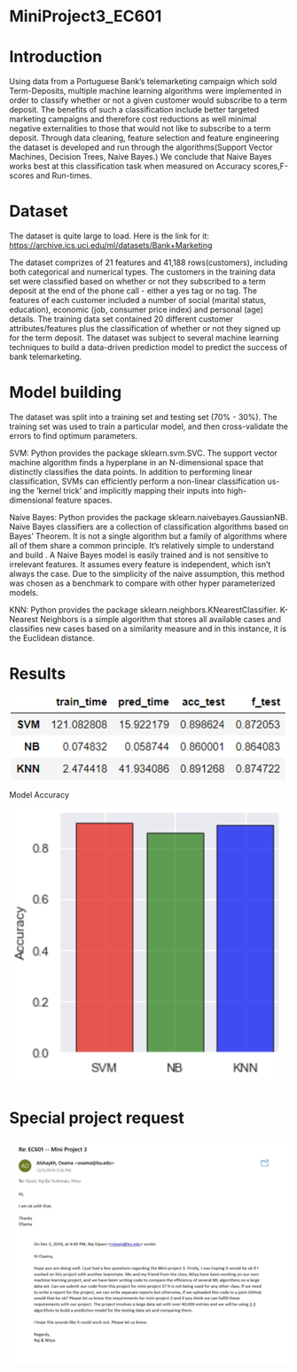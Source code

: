 # MiniProject3_EC601

# Introduction 
Using data from a Portuguese Bank’s telemarketing campaign which sold Term-Deposits, multiple machine learning algorithms were implemented in order to classify whether or not a given customer would subscribe to a term deposit. The benefits of such a classification include better targeted marketing campaigns and therefore cost reductions as well minimal negative externalities to those that would not like to subscribe to a term deposit. Through data cleaning, feature selection and feature engineering the dataset is developed and run through the algorithms(Support Vector Machines, Decision Trees, Naive Bayes.) We conclude that Naive Bayes works best at this classification task when measured on Accuracy scores,F-scores and Run-times.

# Dataset
The dataset is quite large to load. Here is the link for it:
https://archive.ics.uci.edu/ml/datasets/Bank+Marketing 


The dataset comprizes of 21 features and 41,188 rows(customers), including both categorical and numerical types. The customers in the training data set were classified based on whether or not they subscribed to a term deposit at the
end of the phone call - either a yes tag or no tag. The features of each customer included a number of
social (marital status, education), economic (job, consumer price index) and personal (age)
details. The training data set contained 20 different customer attributes/features plus the
classification of whether or not they signed up for the term deposit. The dataset was subject
to several machine learning techniques to build a data-driven prediction model to predict
the success of bank telemarketing.


 # Model building
The dataset was split into a training set and testing set (70% - 30%). The training set
was used to train a particular model, and then cross-validate the errors to find optimum
parameters.

SVM:
Python provides the package sklearn.svm.SVC. The support vector machine algorithm finds
a hyperplane in an N-dimensional space that distinctly classifies the data points. In addition
to performing linear classification, SVMs can efficiently perform a non-linear classification us-
ing the ‘kernel trick’ and implicitly mapping their inputs into high-dimensional feature spaces.

Naive Bayes:
Python provides the package sklearn.naivebayes.GaussianNB. Naive Bayes classifiers are a
collection of classification algorithms based on Bayes’ Theorem. It is not a single algorithm
but a family of algorithms where all of them share a common principle. It’s relatively simple
to understand and build . A Naive Bayes model is easily trained and is not sensitive to
irrelevant features. It assumes every feature is independent, which isn’t always the case.
Due to the simplicity of the naive assumption, this method was chosen as a benchmark to
compare with other hyper parameterized models.

KNN:
Python provides the package sklearn.neighbors.KNearestClassifier. K-Nearest Neighbors is a
simple algorithm that stores all available cases and classifies new cases based on a similarity
measure and in this instance, it is the Euclidean distance.

# Results
<img src = "https://github.com/NityaRaju/MiniProject3_EC601/blob/master/Screen%20Shot%202019-12-06%20at%203.44.01%20PM.png">

Model Accuracy


<img src ="https://github.com/NityaRaju/MiniProject3_EC601/blob/master/Screen%20Shot%202019-12-06%20at%203.54.18%20PM.png">

# Special project request

<img src = "https://github.com/NityaRaju/MiniProject3_EC601/blob/master/email.jpg">
